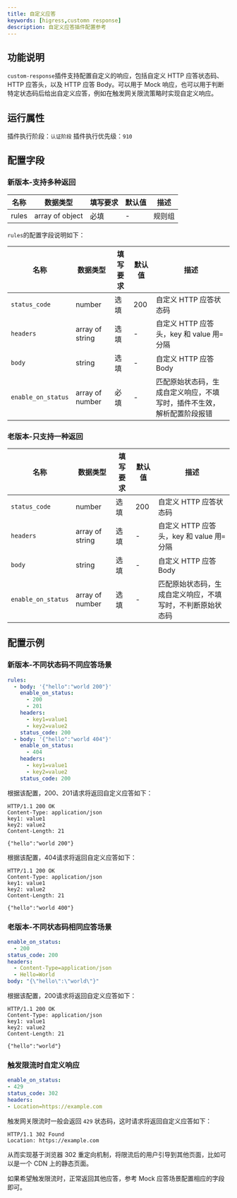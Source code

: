 ```yaml
---
title: 自定义应答
keywords: [higress,customn response]
description: 自定义应答插件配置参考
---
```



## 功能说明
`custom-response`插件支持配置自定义的响应，包括自定义 HTTP 应答状态码、HTTP 应答头，以及 HTTP 应答 Body。可以用于 Mock 响应，也可以用于判断特定状态码后给出自定义应答，例如在触发网关限流策略时实现自定义响应。

## 运行属性

插件执行阶段：`认证阶段`
插件执行优先级：`910`

## 配置字段
### 新版本-支持多种返回
| 名称    | 数据类型            | 填写要求 | 默认值 | 描述                                  |
|-------|-----------------|------|-----|-------------------------------------|
| rules | array of object           | 必填   | -   | 规则组                                 |

`rules`的配置字段说明如下：

| 名称             | 数据类型            | 填写要求 | 默认值 | 描述                                  |
|----------------|-----------------|------|-----|-------------------------------------|
| `status_code`    | number          | 选填   | 200 | 自定义 HTTP 应答状态码                      |
| `headers`        | array of string | 选填   | -   | 自定义 HTTP 应答头，key 和 value 用`=`分隔     |
| `body`           | string          | 选填   | -   | 自定义 HTTP 应答 Body                    |
| `enable_on_status` | array of number | 必填   | -   | 匹配原始状态码，生成自定义响应，不填写时，插件不生效，解析配置阶段报错 |

### 老版本-只支持一种返回
| 名称 | 数据类型 | 填写要求 |  默认值 | 描述                              |
| -------- | -------- |------| -------- |---------------------------------|
|  `status_code`    |  number     | 选填   |   200  | 自定义 HTTP 应答状态码                  |
|  `headers`     |  array of string      | 选填   |   -  | 自定义 HTTP 应答头，key 和 value 用`=`分隔 |
|  `body`      |  string    | 选填   |   -   | 自定义 HTTP 应答 Body                |
|  `enable_on_status`   |  array of number    | 选填   |  -  | 匹配原始状态码，生成自定义响应，不填写时，不判断原始状态码      |

## 配置示例

### 新版本-不同状态码不同应答场景

```yaml
rules:
  - body: '{"hello":"world 200"}'
    enable_on_status:
      - 200
      - 201
    headers:
      - key1=value1
      - key2=value2
    status_code: 200
  - body: '{"hello":"world 404"}'
    enable_on_status:
      - 404
    headers:
      - key1=value1
      - key2=value2
    status_code: 200
```

根据该配置，200、201请求将返回自定义应答如下：

```text
HTTP/1.1 200 OK
Content-Type: application/json
key1: value1
key2: value2
Content-Length: 21

{"hello":"world 200"}
```
根据该配置，404请求将返回自定义应答如下：

```text
HTTP/1.1 200 OK
Content-Type: application/json
key1: value1
key2: value2
Content-Length: 21

{"hello":"world 400"}
```

### 老版本-不同状态码相同应答场景

```yaml
enable_on_status:
  - 200
status_code: 200
headers:
  - Content-Type=application/json
  - Hello=World
body: "{\"hello\":\"world\"}"
```
根据该配置，200请求将返回自定义应答如下：

```text
HTTP/1.1 200 OK
Content-Type: application/json
key1: value1
key2: value2
Content-Length: 21

{"hello":"world"}
```

### 触发限流时自定义响应

```yaml
enable_on_status: 
- 429
status_code: 302
headers:
- Location=https://example.com
```

触发网关限流时一般会返回 `429` 状态码，这时请求将返回自定义应答如下：

```text
HTTP/1.1 302 Found
Location: https://example.com
```

从而实现基于浏览器 302 重定向机制，将限流后的用户引导到其他页面，比如可以是一个 CDN 上的静态页面。

如果希望触发限流时，正常返回其他应答，参考 Mock 应答场景配置相应的字段即可。
